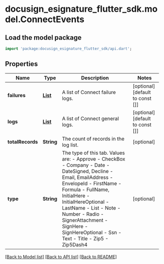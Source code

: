 # docusign_esignature_flutter_sdk.model.ConnectEvents

## Load the model package
```dart
import 'package:docusign_esignature_flutter_sdk/api.dart';
```

## Properties
Name | Type | Description | Notes
------------ | ------------- | ------------- | -------------
**failures** | [**List<ConnectLog>**](ConnectLog.md) | A list of Connect failure logs. | [optional] [default to const []]
**logs** | [**List<ConnectLog>**](ConnectLog.md) | A list of Connect general logs. | [optional] [default to const []]
**totalRecords** | **String** | The count of records in the log list. | [optional] 
**type** | **String** | The type of this tab. Values are:  - Approve - CheckBox - Company - Date - DateSigned, Decline - Email, EmailAddress - EnvelopeId - FirstName - Formula - FullName, InitialHere - InitialHereOptional - LastName - List - Note - Number - Radio - SignerAttachment - SignHere - SignHereOptional - Ssn - Text - Title - Zip5 - Zip5Dash4  | [optional] 

[[Back to Model list]](../README.md#documentation-for-models) [[Back to API list]](../README.md#documentation-for-api-endpoints) [[Back to README]](../README.md)


